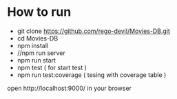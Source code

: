 How to run
=====================
* git clone https://github.com/rego-devil/Movies-DB.git
* cd Movies-DB
* npm install
* //npm run server
* npm run start
* npm test ( for start test )
* npm run test:coverage ( tesing with coverage table )

open http://localhost:9000/ in your browser
